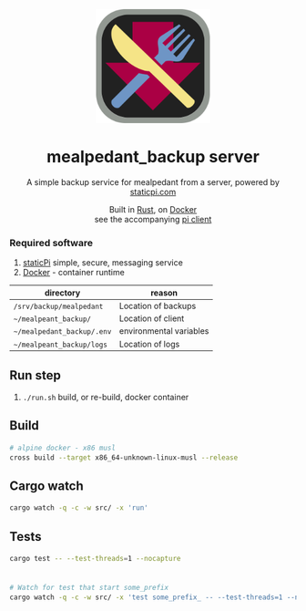 <p align="center">
	<img src='./.github/logo.svg' width='200px'/>
</p>

<p align="center">
	<h1 align="center">mealpedant_backup server</h1>
</p>

<p align="center">
	A simple backup service for mealpedant from a server, powered by <a href='https://www.staticpi.com' target='_blank' rel='noopener noreferrer'>staticpi.com</a>
</p>

<p align="center">
	Built in <a href='https://www.rust-lang.org/' target='_blank' rel='noopener noreferrer'>Rust</a>,
	on <a href='https://docker.com' target='_blank' rel='noopener noreferrer'> Docker</a>
	<br>
	see the accompanying <a href='https://www.github.com/mrjackwills/mealpedant_backup_pi' target='_blank' rel='noopener noreferrer'>pi client</a>
</p>

### Required software

1) <a href='https://www.staticpi.com/' target='_blank' rel='noopener noreferrer'>staticPi</a> simple, secure, messaging service
2) <a href='https://docker.com/' target='_blank' rel='noopener noreferrer'>Docker</a> - container runtime


| directory | reason|
| --- | --- |
|```/srv/backup/mealpedant```			| Location of backups |
|```~/mealpeant_backup/```				| Location of client|
|```~/mealpedant_backup/.env```			| environmental variables|
|```~/mealpeant_backup/logs```			| Location of logs |


## Run step
1) ```./run.sh``` build, or re-build, docker container

## Build

```bash
# alpine docker - x86 musl
cross build --target x86_64-unknown-linux-musl --release

```
## Cargo watch

```sh
cargo watch -q -c -w src/ -x 'run'
```

## Tests

```sh
cargo test -- --test-threads=1 --nocapture


# Watch for test that start some_prefix
cargo watch -q -c -w src/ -x 'test some_prefix_ -- --test-threads=1 --nocapture'
```